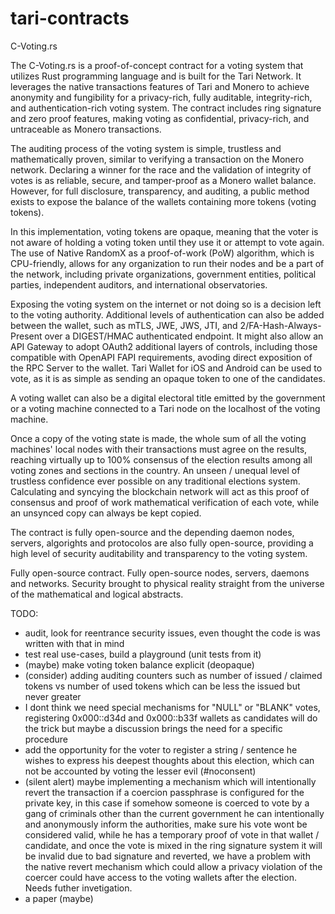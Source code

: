# tari-contracts
C-Voting.rs 

The C-Voting.rs is a proof-of-concept contract for a voting system that utilizes Rust programming language and is built for the Tari Network. It leverages the native transactions features of Tari and Monero to achieve anonymity and fungibility for a privacy-rich, fully auditable, integrity-rich, and authentication-rich voting system. The contract includes ring signature and zero proof features, making voting as confidential, privacy-rich, and untraceable as Monero transactions.

The auditing process of the voting system is simple, trustless and mathematically proven, similar to verifying a transaction on the Monero network. Declaring a winner for the race and the validation of integrity of votes is as reliable, secure, and tamper-proof as a Monero wallet balance. However, for full disclosure, transparency, and auditing, a public method exists to expose the balance of the wallets containing more tokens (voting tokens).

In this implementation, voting tokens are opaque, meaning that the voter is not aware of holding a voting token until they use it or attempt to vote again. The use of Native RandomX as a proof-of-work (PoW) algorithm, which is CPU-friendly, allows for any organization to run their nodes and be a part of the network, including private organizations, government entities, political parties, independent auditors, and international observatories.

Exposing the voting system on the internet or not doing so is a decision left to the voting authority. Additional levels of authentication can also be added between the wallet, such as mTLS, JWE, JWS, JTI, and 2/FA-Hash-Always-Present over a DIGEST/HMAC authenticated endpoint. It might also allow an API Gateway to adopt OAuth2 additional layers of controls, including those compatible with OpenAPI FAPI requirements, avoding direct exposition of the RPC Server to the wallet. Tari Wallet for iOS and Android can be used to vote, as it is as simple as sending an opaque token to one of the candidates.

A voting wallet can also be a digital electoral title emitted by the government or a voting machine connected to a Tari node on the localhost of the voting machine.

Once a copy of the voting state is made, the whole sum of all the voting machines' local nodes with their transactions must agree on the results, reaching virtually up to 100% consensus of the election results among all voting zones and sections in the country. An unseen / unequal level of trustless confidence ever possible on any traditional elections system. Calculating and syncying the blockchain network will act as this proof of consensus and proof of work mathematical verification of each vote, while an unsynced copy can always be kept copied.

The contract is fully open-source and the depending daemon nodes, servers, algorights and protocolos are also fully open-source, providing a high level of security auditability and transparency to the voting system.

Fully open-source contract. Fully open-source nodes, servers, daemons and networks. Security brought to physical reality straight from the universe of the mathematical and logical abstracts.

TODO:
- audit, look for reentrance security issues, even thought the code is was written with that in mind
- test real use-cases, build a playground (unit tests from it)
- (maybe) make voting token balance explicit (deopaque)
- (consider) adding auditing counters such as number of issued / claimed tokens vs number of used tokens which can be less the issued but never greater
- I dont think we need special mechanisms for "NULL" or "BLANK" votes, registering 0x000::d34d and 0x000::b33f wallets as candidates will do the trick but maybe a discussion brings the need for a specific procedure
- add the opportunity for the voter to register a string / sentence he wishes to express his deepest thoughts about this election, which can not be accounted by voting the lesser evil (#noconsent)
- (silent alert) maybe implementing a mechanism which will intentionally revert the transaction if a coercion passphrase is configured for the private key, in this case if somehow someone is coerced to vote by a gang of criminals other than the current government he can intentionally and anonymously inform the authorities, make sure his vote wont be considered valid, while he has a temporary proof of vote in that wallet / candidate, and once the vote is mixed in the ring signature system it will be invalid due to bad signature and reverted, we have a problem with the native revert mechanism which could allow a privacy violation of the coercer could have access to the voting wallets after the election. Needs futher invetigation.
- a paper (maybe)

